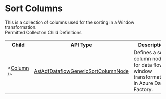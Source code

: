 # Sort Columns

<div class="LanguageSummary"><div class ="SummaryItem">This is a collection of columns used for the sorting in a Window transformation.</div></div><div class="SchemaBindingGroup"><div class="SchemaBindingGroupHeader">Permitted Collection Child Definitions</div><table id="SchemaBindingList" class="SchemaBindingList"><tbody><tr><th class="SchemaBindingNameColumnHeader">Child</th><th class="SchemaBindingTypeColumnHeader">API Type</th><th class="SchemaBindingSummaryColumnHeader">Description</th></tr><tr class="cd0"><td class="SchemaBindingName"><span class="punc">&lt;</span><a href=Varigence.Languages.Biml.DataFactory.AstAdfDataflowGenericSortColumnNode.html">Column</a><span class="punc"> /&gt;</span></td><td class="SchemaBindingType"><a href="../api-reference/Varigence.Languages.Biml.DataFactory.AstAdfDataflowGenericSortColumnNode.html">AstAdfDataflowGenericSortColumnNode</a></td><td class="SchemaBindingSummary">Defines a sort column node for data flow window transformations in Azure Data Factory.</td></tr></tbody></table></div>